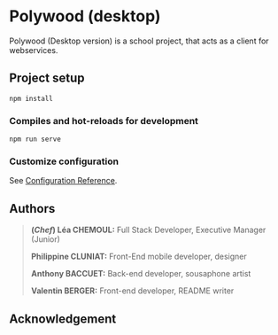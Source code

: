 # Polywood (desktop)

Polywood (Desktop version) is a school project, that acts as a client for webservices.

## Project setup
```
npm install
```

### Compiles and hot-reloads for development
```
npm run serve
```

### Customize configuration
See [Configuration Reference](https://cli.vuejs.org/config/).

## Authors

> **(*Chef*) Léa CHEMOUL:** Full Stack Developer, Executive Manager (Junior)
>
> **Philippine CLUNIAT:** Front-End mobile developer, designer
>
> **Anthony BACCUET:** Back-end developer, sousaphone artist
>
> **Valentin BERGER:** Front-end developer, README writer

## Acknowledgement
